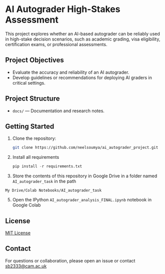 # AI Autograder High-Stakes Assessment

This project explores whether an AI-based autograder can be reliably used in high-stake decision scenarios, such as academic grading, visa eligibility, certification exams, or professional assessments.

## Project Objectives

- Evaluate the accuracy and reliability of an AI autograder.
- Develop guidelines or recommendations for deploying AI graders in critical settings.

## Project Structure

- `docs/` — Documentation and research notes.

## Getting Started

1. Clone the repository:
   ```bash
   git clone https://github.com/neelsoumya/ai_autograder_project.git
   ```
2. Install all requirements
   ```py
   pip install -r requirements.txt
   ```

3. Store the contents of this repository in Google Drive in a folder named `AI_autograder_task` in the path

`My Drive/Colab Notebooks/AI_autograder_task`

5. Open the IPython `AI_autograder_analysis_FINAL.ipynb` notebook in Google Colab


## License

[MIT License](LICENSE)

## Contact

For questions or collaboration, please open an issue or contact sb2333@cam.ac.uk


